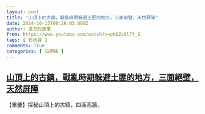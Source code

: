 ```yaml
---
layout: post
title: "山頂上的古鎮，戰亂時期躲避土匪的地方，三面絕壁，天然屏障"
date: 2024-10-15T00:26:03.000Z
author: 遠方的故事
from: https://www.youtube.com/watch?v=pKbZc9l7f_E
tags: [ 石炳锋 ]
comments: True
categories: [ 石炳锋 ]
---
```

<!--1728951963000-->
[山頂上的古鎮，戰亂時期躲避土匪的地方，三面絕壁，天然屏障](https://www.youtube.com/watch?v=pKbZc9l7f_E)
------

<div>
【重慶】探秘山頂上的古鎮，四面高牆。
</div>
